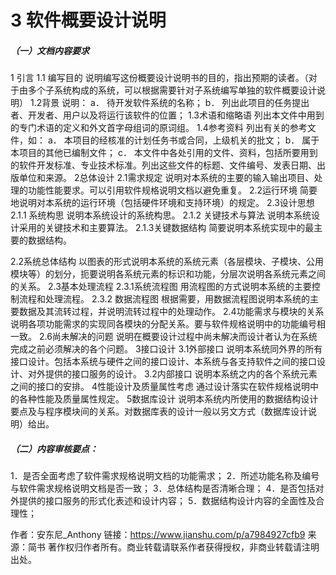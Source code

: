 # 3 软件概要设计说明

##### （一）文档内容要求

1 引言
 1.1 编写目的
 说明编写这份概要设计说明书的目的，指出预期的读者。（对于由多个子系统构成的系统，可以根据需要针对子系统编写单独的软件概要设计说明）
 1.2背景
 说明：
 a．  待开发软件系统的名称；
 b．  列出此项目的任务提出者、开发者、用户以及将运行该软件的位置；
 1.3术语和缩略语
 列出本文件中用到的专门术语的定义和外文首字母组词的原词组。
 1.4参考资料
 列出有关的参考文件，如：
 a．  本项目的经核准的计划任务书或合同，上级机关的批文；
 b．  属于本项目的其他已编制文件；
 c．  本文件中各处引用的文件、资料，包括所要用到的软件开发标准、专业技术标准。列出这些文件的标题、文件编号、发表日期、出版单位和来源。
 2总体设计
 2.1需求规定
 说明对本系统的主要的输入输出项目、处理的功能性能要求。可以引用软件规格说明文档以避免重复。
 2.2运行环境
 简要地说明对本系统的运行环境（包括硬件环境和支持环境）的规定。
 2.3设计思想
 2.1.1 系统构思
 说明本系统设计的系统构思。
 2.1.2 关键技术与算法
 说明本系统设计采用的关键技术和主要算法。
 2.1.3关键数据结构
 简要说明本系统实现中的最主要的数据结构。

2.2系统总体结构
 以图表的形式说明本系统的系统元素（各层模块、子模块、公用模块等）的划分，扼要说明各系统元素的标识和功能，分层次说明各系统元素之间的关系。
 2.3基本处理流程
 2.3.1系统流程图
 用流程图的方式说明本系统的主要控制流程和处理流程。
 2.3.2 数据流程图
 根据需要，用数据流程图说明本系统的主要数据及其流转过程，并说明流转过程中的处理动作。
 2.4功能需求与模块的关系
 说明各项功能需求的实现同各模块的分配关系。要与软件规格说明中的功能编号相一致。
 2.6尚未解决的问题
 说明在概要设计过程中尚未解决而设计者认为在系统完成之前必须解决的各个问题。
 3接口设计
 3.1外部接口
 说明本系统同外界的所有接口设计。包括本系统与硬件之间的接口设计、本系统与各支持软件之间的接口设计、对外提供的接口服务的设计。
 3.2内部接口
 说明本系统之内的各个系统元素之间的接口的安排。
 4性能设计及质量属性考虑
 通过设计落实在软件规格说明中的各种性能及质量属性规定。
 5数据库设计
 说明本系统内所使用的数据结构设计要点及与程序模块间的关系。对数据库表的设计一般以另文方式（数据库设计说明）给出。

##### （二）内容审核要点：

1．是否全面考虑了软件需求规格说明文档的功能需求；
 2．所述功能名称及编号与软件需求规格说明文档是否一致；
 3．总体结构是否清晰合理；
 4．是否包括对外提供的接口服务的形式化表述和设计内容；
 5．数据结构设计内容的全面性及合理性；



作者：安东尼_Anthony
链接：https://www.jianshu.com/p/a7984927cfb9
来源：简书
著作权归作者所有。商业转载请联系作者获得授权，非商业转载请注明出处。